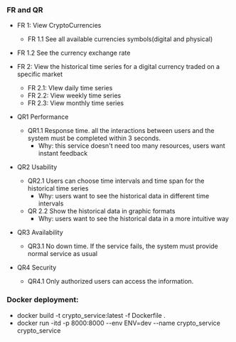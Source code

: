 ### FR and QR
- FR 1: View CryptoCurrencies
    - FR 1.1 See all available currencies symbols(digital and physical)
- FR 1.2 See the currency exchange rate
- FR 2: View the historical time series for a digital currency traded on a specific market
    - FR 2.1: VIew daily time series
    - FR 2.2: View weekly time series
    - FR 2.3: View monthly time series

- QR1 Performance
    - QR1.1 Response time. all the interactions between users and the system must be completed within 3 seconds.
        - Why: this service doesn't need too many resources, users want instant feedback
- QR2 Usability
    - QR2.1 Users can choose time intervals and time span for the historical time series
        - Why: users want to see the historical data in different time intervals
    - QR 2.2 Show the historical data in graphic formats
        - Why: users want to see the historical data in a more intuitive way
- QR3 Availability
    - QR3.1 No down time. If the service fails, the system must provide normal service as usual
- QR4 Security
    - QR4.1  Only authorized users can access the information.

### Docker deployment:
- docker build -t crypto_service:latest -f Dockerfile .
- docker run -itd -p 8000:8000 --env ENV=dev --name crypto_service crypto_service